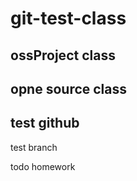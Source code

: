 # git-test-class

## ossProject class

## opne source class

## test github

test branch

todo homework
